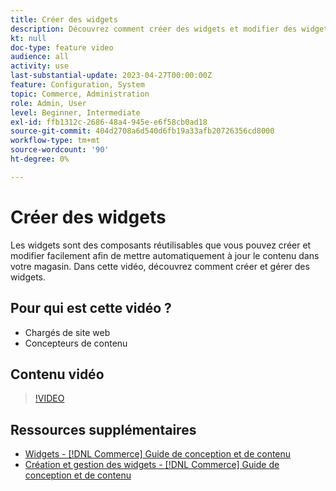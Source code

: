 ```yaml
---
title: Créer des widgets
description: Découvrez comment créer des widgets et modifier des widgets existants pour mettre automatiquement à jour le contenu dans votre boutique.
kt: null
doc-type: feature video
audience: all
activity: use
last-substantial-update: 2023-04-27T00:00:00Z
feature: Configuration, System
topic: Commerce, Administration
role: Admin, User
level: Beginner, Intermediate
exl-id: ffb1312c-2686-48a4-945e-e6f58cb0ad18
source-git-commit: 404d2708a6d540d6fb19a33afb20726356cd8000
workflow-type: tm+mt
source-wordcount: '90'
ht-degree: 0%

---
```


# Créer des widgets

Les widgets sont des composants réutilisables que vous pouvez créer et modifier facilement afin de mettre automatiquement à jour le contenu dans votre magasin. Dans cette vidéo, découvrez comment créer et gérer des widgets.

## Pour qui est cette vidéo ?

- Chargés de site web
- Concepteurs de contenu

## Contenu vidéo

>[!VIDEO](https://video.tv.adobe.com/v/343786?quality=12&learn=on)

## Ressources supplémentaires

- [Widgets - [!DNL Commerce] Guide de conception et de contenu](https://experienceleague.adobe.com/docs/commerce-admin/content-design/elements/widgets/widgets.html)
- [Création et gestion des widgets - [!DNL Commerce] Guide de conception et de contenu](https://experienceleague.adobe.com/docs/commerce-admin/content-design/elements/widgets/widget-create.html)
